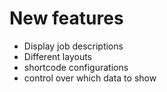 # New features

- Display job descriptions
- Different layouts
- shortcode configurations
- control over which data to show
